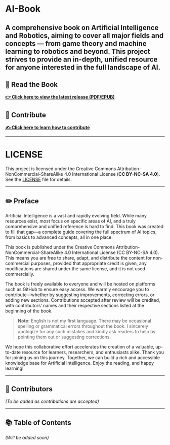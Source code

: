 # AI-Book
A comprehensive book on Artificial Intelligence and Robotics, aiming to cover all major fields and concepts — from game theory and machine learning to robotics and beyond. This project strives to provide an in-depth, unified resource for anyone interested in the full landscape of AI.
---

## 📖 Read the Book  
[**👉 Click here to view the latest release (PDF/EPUB)**](https://github.com/lionprogram/The-AI-Handbook-From-Zero-to-Everything/releases)

## 🤝 Contribute  
[**✍️ Click here to learn how to contribute**](https://github.com/lionprogram/The-AI-Handbook-From-Zero-to-Everything/blob/main/CONTRIBUTING.md)

---
# LICENSE
This project is licensed under the Creative Commons Attribution-NonCommercial-ShareAlike 4.0 International License (**CC BY-NC-SA 4.0**).  
See the [LICENSE](LICENSE) file for details.

---

## ✏️ Preface  

Artificial Intelligence is a vast and rapidly evolving field. While many resources exist, most focus on specific areas of AI, and a truly comprehensive and unified reference is hard to find. This book was created to fill that gap—a complete guide covering the full spectrum of AI topics, from basics to advanced concepts, all in one place.

This book is published under the Creative Commons Attribution-NonCommercial-ShareAlike 4.0 International License (CC BY-NC-SA 4.0). This means you are free to share, adapt, and distribute the content for non-commercial purposes, provided that appropriate credit is given, any modifications are shared under the same license, and it is not used commercially.

The book is freely available to everyone and will be hosted on platforms such as GitHub to ensure easy access. We warmly encourage you to contribute—whether by suggesting improvements, correcting errors, or adding new sections. Contributions accepted after review will be credited, with contributors’ names and their respective sections listed at the beginning of the book.

> **Note:** English is not my first language. There may be occasional spelling or grammatical errors throughout the book. I sincerely apologize for any such mistakes and kindly ask readers to help by pointing them out or suggesting corrections.

We hope this collaborative effort accelerates the creation of a valuable, up-to-date resource for learners, researchers, and enthusiasts alike. Thank you for joining us on this journey. Together, we can build a rich and accessible knowledge base for Artificial Intelligence. Enjoy the reading, and happy learning!

---
## 👥 Contributors  
*(To be added as contributions are accepted)*

---

## 📚 Table of Contents  
*(Will be added soon)*
